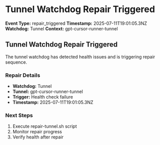 # Tunnel Watchdog Repair Triggered

**Event Type:** repair_triggered
**Timestamp:** 2025-07-11T19:01:05.3NZ
**Watchdog:** Tunnel
**Context:** gpt-cursor-runner-tunnel


## Tunnel Watchdog Repair Triggered

The tunnel watchdog has detected health issues and is triggering repair sequence.

### Repair Details
- **Watchdog:** Tunnel
- **Tunnel:** gpt-cursor-runner-tunnel
- **Trigger:** Health check failure
- **Timestamp:** 2025-07-11T19:01:05.3NZ

### Next Steps
1. Execute repair-tunnel.sh script
2. Monitor repair progress
3. Verify health after repair


